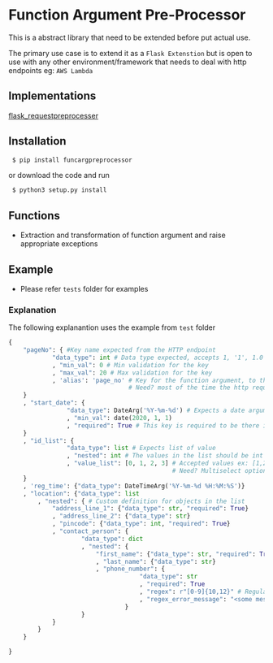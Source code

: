 # Function Argument Pre-Processor

This is a abstract library that need to be extended before put actual use.

The primary use case is to extend it as a `Flask Extenstion` but is open to use with any other environment/framework that needs to deal with http endpoints eg: `AWS Lambda`   

## Implementations
   [flask_requestpreprocesser](https://github.com/sabariramc/flask_requestpreprocesser)
   
## Installation

```bash
 $ pip install funcargpreprocessor
```

or download the code and run

```bash
 $ python3 setup.py install
```

## Functions

 - Extraction and transformation of function argument and raise appropriate exceptions

## Example
 - Please refer `tests` folder for examples
 
### Explanation

The following explanantion uses the example from `test` folder

```python
{
    "pageNo": { #Key name expected from the HTTP endpoint
            "data_type": int # Data type expected, accepts 1, '1', 1.0 all of these values will be type casted to 1 before passing to the function   
            , "min_val": 0 # Min validation for the key 
            , "max_val": 20 # Max validation for the key
            , 'alias': 'page_no' # Key for the function argument, to the function the argument will be 'page_no'
                                 # Need? most of the time the http request are expected json and the keys will be in camelCase
    }
    , "start_date": {
                "data_type": DateArg('%Y-%m-%d') # Expects a date argument in <str>'YYYY-MM-DD' format or datetime.date object accepts '2020-01-10', datetime.date(2020, 1, 10)  converts,in case of a string argument, to datetime.date(2020, 1, 10) and passes it to the function
                , "min_val": date(2020, 1, 1)
                , "required": True # This key is required to be there in the input
    }
    , "id_list": {
                "data_type": list # Expects list of value
                , "nested": int # The values in the list should be int same rule as `date_type`
                , "value_list": [0, 1, 2, 3] # Accepted values ex: [1,2], [1], [2,3,0]
                                             # Need? Multiselect options/ENUMS
    }
    , 'reg_time': {"data_type": DateTimeArg('%Y-%m-%d %H:%M:%S')}
    , "location": {"data_type": list
        , "nested": { # Custom definition for objects in the list
            "address_line_1": {"data_type": str, "required": True}
            , "address_line_2": {"data_type": str}
            , "pincode": {"data_type": int, "required": True}
            , "contact_person": {
                    "data_type": dict
                    , "nested": {
                        "first_name": {"data_type": str, "required": True}
                        , "last_name": {"data_type": str}
                        , "phone_number": {
                                    "data_type": str
                                    , "required": True
                                    , "regex": r"[0-9]{10,12}" # Regular expression validation
                                    , "regex_error_message": "<some message>" # Message when the RegEx validation fails 
                                }
                    }
            }   
        }
    }

}


```  
